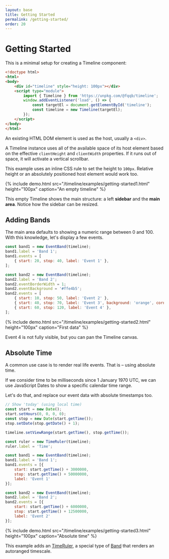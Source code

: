 ```yaml
---
layout: base
title: Getting Started
permalink: /getting-started/
order: 20
---
```


# Getting Started

This is a minimal setup for creating a Timeline component:

```html
<!doctype html>
<html>
<body>
    <div id="timeline" style="height: 100px"></div>
    <script type="module">
        import { Timeline } from 'https://unpkg.com/@fqqb/timeline';
        window.addEventListener('load', () => {
            const targetEl = document.getElementById('timeline');
            const timeline = new Timeline(targetEl);
        });
    </script>
</body>
</html>
```

An existing HTML DOM element is used as the host, usually a `<div>`.

A Timeline instance uses all of the available space of its host element based on the effective `clientHeight` and `clientWidth` properties. If it runs out of space, it will activate a vertical scrollbar.

This example uses an inline CSS rule to set the height to `100px`. Relative height or an absolutely positioned host element would work too.

{% include demo.html src="/timeline/examples/getting-started1.html"
                     height="100px"
                     caption="An empty timeline" %}

This empty Timeline shows the main structure: a left **sidebar** and the **main area**. Notice how the sidebar can be resized.


## Adding Bands

The main area defaults to showing a numeric range between 0 and 100. With this knowledge, let's display a few events.

```javascript
const band1 = new EventBand(timeline);
band1.label = 'Band 1';
band1.events = [
    { start: 20, stop: 40, label: 'Event 1' },
];

const band2 = new EventBand(timeline);
band2.label = 'Band 2';
band2.eventBorderWidth = 1;
band2.eventBackground = '#ffe4b5';
band2.events = [
    { start: 10, stop: 50, label: 'Event 2' },
    { start: 40, stop: 70, label: 'Event 3', background: 'orange', cornerRadius: 5 },
    { start: 60, stop: 120, label: 'Event 4' },
];
```

{% include demo.html src="/timeline/examples/getting-started2.html"
                     height="100px"
                     caption="First data" %}

Event 4 is not fully visible, but you can pan the Timeline canvas.


## Absolute Time

A common use case is to render real life events. That is &ndash; using absolute time.

If we consider time to be milliseconds since 1 January 1970 UTC, we can use JavaScript Dates to show a specific calendar time range.

Let's do that, and replace our event data with absolute timestamps too.

```javascript
// Show 'today' (using local time)
const start = new Date();
start.setHours(0, 0, 0, 0);
const stop = new Date(start.getTime());
stop.setDate(stop.getDate() + 1);

timeline.setViewRange(start.getTime(), stop.getTime());

const ruler = new TimeRuler(timeline);
ruler.label = 'Time';

const band1 = new EventBand(timeline);
band1.label = 'Band 1';
band1.events = [{
    start: start.getTime() + 3000000,
    stop: start.getTime() + 50000000,
    label: 'Event 1'
}];

const band2 = new EventBand(timeline);
band2.label = 'Band 2';
band2.events = [{
    start: start.getTime() + 6000000,
    stop: start.getTime() + 12500000,
    label: 'Event 2'
}];
```

{% include demo.html src="/timeline/examples/getting-started3.html"
                     height="100px"
                     caption="Absolute time" %}

This example adds an [TimeRuler](/timeline/api/TimeRuler/), a special type of [Band](/timeline/api/Band/) that renders an autoranged timescale.
